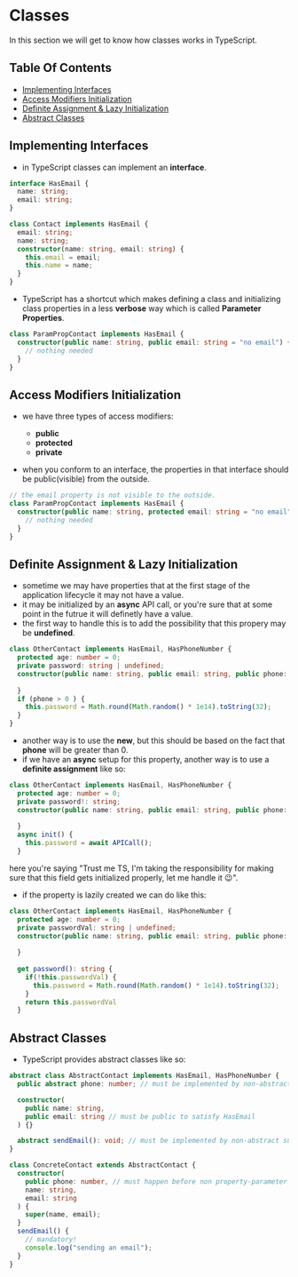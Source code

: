 # Classes
In this section we will get to know how classes works in TypeScript.

## Table Of Contents
- [Implementing Interfaces](#implementing-interfaces)
- [Access Modifiers Initialization](#access-modifiers-initialization)
- [Definite Assignment & Lazy Initialization](#definite-assignemnt-&-lazy-initialization)
- [Abstract Classes](#abstract-classes)

## Implementing Interfaces
- in TypeScript classes can implement an <strong>interface</strong>.
```typescript
interface HasEmail {
  name: string;
  email: string;
}

class Contact implements HasEmail {
  email: string;
  name: string;
  constructor(name: string, email: string) {
    this.email = email;
    this.name = name;
  }
}
```
- TypeScript has a shortcut which makes defining a class and initializing class properties in a less <strong>verbose</strong> way which is called <strong>Parameter Properties</strong>.
```typescript
class ParamPropContact implements HasEmail {
  constructor(public name: string, public email: string = "no email") {
    // nothing needed
  }
}
```
## Access Modifiers Initialization
- we have three types of access modifiers:
  - <strong>public</strong>
  - <strong>protected</strong>
  - <strong>private</strong>

- when you conform to an interface, the properties in that interface should be public(visible) from the outside.
```typescript
// the email property is not visible to the outside.
class ParamPropContact implements HasEmail {
  constructor(public name: string, protected email: string = "no email") {
    // nothing needed
  }
}
```

## Definite Assignment & Lazy Initialization

- sometime we may have properties that at the first stage of the application lifecycle it may not have a value.
- it may be initialized by an <strong>async</strong> API call, or you're sure that at some point in the futrue it will definetly have a value.
- the first way to handle this is to add the possibility that this propery may be <strong>undefined</strong>.
```typescript
class OtherContact implements HasEmail, HasPhoneNumber {
  protected age: number = 0;
  private password: string | undefined;
  constructor(public name: string, public email: string, public phone: number) {
  
  }
  if (phone > 0 ) {
    this.password = Math.round(Math.random() * 1e14).toString(32);
  }
}
```
- another way is to use the <strong>new</strong>, but this should be based on the fact that <strong>phone</strong> will be greater than 0.
- if we have an <strong>async</strong> setup for this property, another way is to use a <strong>definite assignment</strong> like so:
```typescript
class OtherContact implements HasEmail, HasPhoneNumber {
  protected age: number = 0;
  private password!: string;
  constructor(public name: string, public email: string, public phone: number) {
  
  }
  async init() {
    this.password = await APICall();
  }
``` 
here you're saying "Trust me TS, I'm taking the responsibility for making sure that this field gets initialized properly, let me handle it 😉".

- if the property is lazily created we can do like this:
```typescript
class OtherContact implements HasEmail, HasPhoneNumber {
  protected age: number = 0;
  private passwordVal: string | undefined;
  constructor(public name: string, public email: string, public phone: number) {
    
  }
  
  get password(): string {
    if(!this.passwordVal) {
      this.password = Math.round(Math.random() * 1e14).toString(32);
    }
    return this.passwordVal
  }
```

## Abstract Classes
- TypeScript provides abstract classes like so:
```typescript
abstract class AbstractContact implements HasEmail, HasPhoneNumber {
  public abstract phone: number; // must be implemented by non-abstract subclasses

  constructor(
    public name: string,
    public email: string // must be public to satisfy HasEmail
  ) {}

  abstract sendEmail(): void; // must be implemented by non-abstract subclasses
}

class ConcreteContact extends AbstractContact {
  constructor(
    public phone: number, // must happen before non property-parameter arguments
    name: string,
    email: string
  ) {
    super(name, email);
  }
  sendEmail() {
    // mandatory!
    console.log("sending an email");
  }
}
```